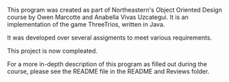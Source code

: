 This program was created as part of Northeastern's Object Oriented Design course by Owen Marcotte and Anabella Vivas Uzcategui.
It is an implementation of the game ThreeTrios, written in Java.

It was developed over several assigments to meet various requirements.

This project is now compleated.

For a more in-depth description of this program as filled out during the course, please see the README file in the README and Reviews folder.
